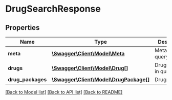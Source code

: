 # DrugSearchResponse

## Properties
Name | Type | Description | Notes
------------ | ------------- | ------------- | -------------
**meta** | [**\Swagger\Client\Model\Meta**](Meta.md) | Metadata for query | [optional] 
**drugs** | [**\Swagger\Client\Model\Drug[]**](Drug.md) | Drugs found in query | [optional] 
**drug_packages** | [**\Swagger\Client\Model\DrugPackage[]**](DrugPackage.md) | DrugPackages | [optional] 

[[Back to Model list]](../README.md#documentation-for-models) [[Back to API list]](../README.md#documentation-for-api-endpoints) [[Back to README]](../README.md)


